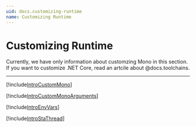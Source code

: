 ```yaml
---
uid: docs.customizing-runtime
name: Customizing Runtime
---
```


# Customizing Runtime

Currently, we have only information about customzing Mono in this section.
If you want to customize .NET Core, read an artcile about @docs.toolchains.

---

[!include[IntroCustomMono](../samples/IntroCustomMono.md)]

[!include[IntroCustomMonoArguments](../samples/IntroCustomMonoArguments.md)]

[!include[IntroEnvVars](../samples/IntroEnvVars.md)]

[!include[IntroStaThread](../samples/IntroStaThread.md)]